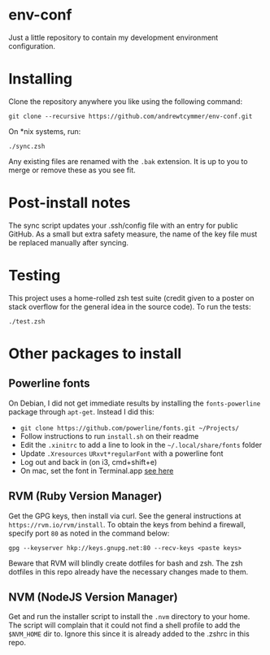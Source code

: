 # env-conf
Just a little repository to contain my development environment configuration.  

# Installing #
Clone the repository anywhere you like using the following command:  

    git clone --recursive https://github.com/andrewtcymmer/env-conf.git

On \*nix systems, run:

    ./sync.zsh
    
Any existing files are renamed with the `.bak` extension. It is up to you to merge or remove these as you see fit.  

# Post-install notes
The sync script updates your .ssh/config file with an entry for public GitHub. As a small but extra safety measure, the name of the key file must be replaced manually after syncing. 

# Testing #
This project uses a home-rolled zsh test suite (credit given to a poster on stack overflow for the general idea in the source code). To run the tests:  

    ./test.zsh

# Other packages to install
## Powerline fonts 
On Debian, I did not get immediate results by installing the `fonts-powerline` package through `apt-get`. Instead I did this:  

 - `git clone https://github.com/powerline/fonts.git ~/Projects/`
 - Follow instructions to run `install.sh` on their readme
 - Edit the `.xinitrc` to add a line to look in the `~/.local/share/fonts` folder
 - Update `.Xresources` `URxvt*regularFont` with a powerline font
 - Log out and back in (on i3, cmd+shift+e)
 - On mac, set the font in Terminal.app [see here](https://github.com/powerline/fonts/issues/185)

## RVM (Ruby Version Manager)
Get the GPG keys, then install via curl. See the general instructions at `https://rvm.io/rvm/install`. To obtain the keys from behind a firewall, specify port `80` as noted in the command below:  

    gpg --keyserver hkp://keys.gnupg.net:80 --recv-keys <paste keys>

Beware that RVM will blindly create dotfiles for bash and zsh. The zsh dotfiles in this repo already have the necessary changes made to them.  

## NVM (NodeJS Version Manager)
Get and run the installer script to install the `.nvm` directory to your home.  
The script will complain that it could not find a shell profile to add the `$NVM_HOME` dir to. Ignore this since it is already added to the .zshrc in this repo.

